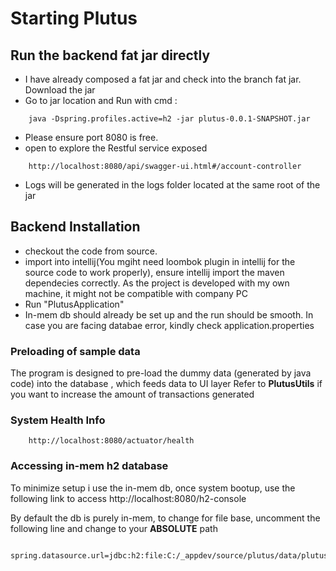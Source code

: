 # Starting Plutus

## Run the backend fat jar directly
* I have already composed a fat jar and check into the branch fat jar. Download the jar
* Go to jar location and Run with cmd : 
```$xslt
    java -Dspring.profiles.active=h2 -jar plutus-0.0.1-SNAPSHOT.jar
```
* Please ensure port 8080 is free. 
* open to explore the Restful service exposed
```$xslt
    http://localhost:8080/api/swagger-ui.html#/account-controller 
```

* Logs will be generated in the logs folder located at the same root of the jar
## Backend Installation
* checkout the code from source.
* import into intellij(You mgiht need loombok plugin in intellij for the source code to work properly), ensure intellij import the maven dependecies
correctly. As the project is developed with my own machine, it might not be compatible with company PC
* Run "PlutusApplication"
* In-mem db should already be set up and the run should be smooth. In case you are facing databae error, kindly check application.properties

### Preloading of sample data
The program is designed to pre-load the dummy data (generated by java code) into the database , which feeds data to UI layer
Refer to **PlutusUtils** if you want to increase the amount of transactions generated

### System Health Info

```$xslt
    http://localhost:8080/actuator/health
```


### Accessing in-mem h2 database

To minimize setup i use the in-mem db, once system bootup, use the following link to access
http://localhost:8080/h2-console

By default the db is purely in-mem, to change for file base, uncomment the following line and change to your **ABSOLUTE** path
```$xslt
    spring.datasource.url=jdbc:h2:file:C:/_appdev/source/plutus/data/plutusdb
```






